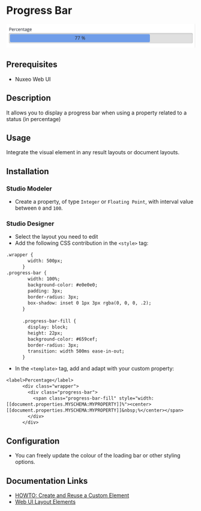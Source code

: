 # Progress Bar

![progress-bar](progress-bar.png)

## Prerequisites

- Nuxeo Web UI

## Description

It allows you to display a progress bar when using a property related to a status (in percentage)

## Usage

Integrate the visual element in any result layouts or document layouts.

## Installation

### Studio Modeler

- Create a property, of type `Integer` or `Floating Point`, with interval value between `0` and `100`.

### Studio Designer

- Select the layout you need to edit
- Add the following CSS contribution in the `<style>` tag:
```
.wrapper {
        width: 500px;
      }
.progress-bar {
        width: 100%;
        background-color: #e0e0e0;
        padding: 3px;
        border-radius: 3px;
        box-shadow: inset 0 1px 3px rgba(0, 0, 0, .2);
      }

      .progress-bar-fill {
        display: block;
        height: 22px;
        background-color: #659cef;
        border-radius: 3px;
        transition: width 500ms ease-in-out;
      }
```
- In the `<template>` tag, add and adapt with your custom property:

```
<label>Percentage</label>
      <div class="wrapper">
        <div class="progress-bar">
          <span class="progress-bar-fill" style="width:[[document.properties.MYSCHEMA:MYPROPERTY]]%"><center>[[document.properties.MYSCHEMA:MYPROPERTY]]&nbsp;%</center></span>
        </div>
      </div>
```

## Configuration

- You can freely update the colour of the loading bar or other styling options.

## Documentation Links

- [HOWTO: Create and Reuse a Custom Element](https://doc.nuxeo.com/nxdoc/how-to-create-and-reuse-custom-element/)
- [Web UI Layout Elements](https://doc.nuxeo.com/nxdoc/web-ui-layouts/)
